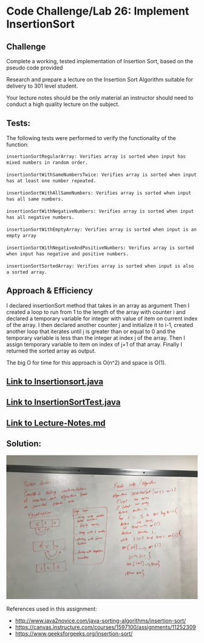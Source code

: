 # Code Challenge/Lab 26: Implement InsertionSort

## Challenge

Complete a working, tested implementation of Insertion Sort, based on the pseudo code provided

Research and prepare a lecture on the Insertion Sort Algorithm suitable for delivery to 301 level student.

Your lecture notes should be the only material an instructor should need to conduct a high quality lecture on the subject.

## Tests:
The following tests were performed to verify the functionality of the function:

    insertionSortRegularArray: Verifies array is sorted when input has mixed numbers in random order.

    insertionSortWithSameNumbersTwice: Verifies array is sorted when input has at least one number repeated.

    insertionSortWithAllSameNumbers: Verifies array is sorted when input has all same numbers.

    insertionSortWithNegativeNumbers: Verifies array is sorted when input has all negative numbers.

    insertionSortWithEmptyArray: Verifies array is sorted when input is an empty array

    insertionSortWithNegativeAndPositiveNumbers: Verifies array is sorted when input has negative and positive numbers.

    insertionSortSortedArray: Verifies array is sorted when input is also a sorted array.


## Approach & Efficiency

 I declared insertionSort method that takes in an array as argument
 Then I created a loop to run from 1 to the length of the array with counter i and declared a temporary variable for integer with value of item on current index of the array.
 I then declared another counter j and initialize it to i-1, created another loop that iterates until j is greater than or equal to 0 and the temporary variable is less than the integer at index j of the array.
 Then I assign temporary variable to item on index of j+1 of that array.
 Finally I returned the sorted array as output.

 The big O for time for this approach is O(n^2) and space is O(1).
 

## [Link to Insertionsort.java](https://github.com/sadhikari07/data-structures-and-algorithms/blob/master/java401_code_challenges/src/main/java/java401_code_challenges/insertion_sort/InsertionSort.java)

## [Link to InsertionSortTest.java](https://github.com/sadhikari07/data-structures-and-algorithms/blob/master/java401_code_challenges/src/test/java/java401_code_challenges/insertion_sort/InsertionSortTest.java)

## [Link to Lecture-Notes.md](https://github.com/sadhikari07/data-structures-and-algorithms/blob/master/java401_code_challenges/src/main/java/java401_code_challenges/insertion_sort/LECTURE-NOTES.md)

## Solution:
![Binary Search_whiteboard](https://raw.githubusercontent.com/sadhikari07/data-structures-and-algorithms/master/java401_code_challenges/assets/insertionSortWhiteBoard.jpg)

References used in this assignment:
* http://www.java2novice.com/java-sorting-algorithms/insertion-sort/
* https://canvas.instructure.com/courses/1597100/assignments/11252309
* https://www.geeksforgeeks.org/insertion-sort/
